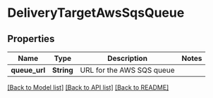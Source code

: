 # DeliveryTargetAwsSqsQueue

## Properties

Name | Type | Description | Notes
------------ | ------------- | ------------- | -------------
**queue_url** | **String** | URL for the AWS SQS queue | 

[[Back to Model list]](../README.md#documentation-for-models) [[Back to API list]](../README.md#documentation-for-api-endpoints) [[Back to README]](../README.md)


